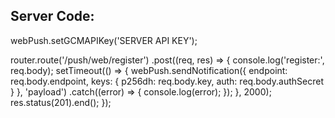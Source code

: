 ## Server Code:

webPush.setGCMAPIKey('SERVER API KEY');

router.route('/push/web/register')
.post((req, res) => {
    console.log('register:', req.body);
    setTimeout(() => {
        webPush.sendNotification({
            endpoint: req.body.endpoint,
            keys: {
                p256dh: req.body.key,
                auth: req.body.authSecret
            }
        }, 'payload')
        .catch((error) => {
            console.log(error);
        });
    }, 2000);
    res.status(201).end();
});

